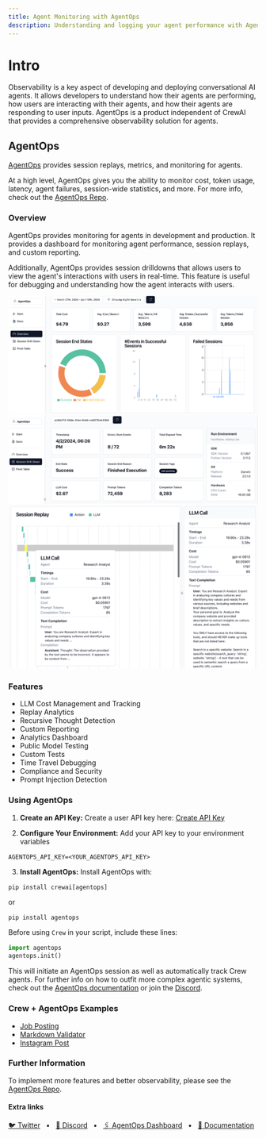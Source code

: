 ```yaml
---
title: Agent Monitoring with AgentOps
description: Understanding and logging your agent performance with AgentOps.
---
```


# Intro
Observability is a key aspect of developing and deploying conversational AI agents. It allows developers to understand how their agents are performing, how users are interacting with their agents, and how their agents are responding to user inputs. AgentOps is a product independent of CrewAI that provides a comprehensive observability solution for agents. 


## AgentOps

[AgentOps](https://agentops.ai/?=crew) provides session replays, metrics, and monitoring for agents.

At a high level, AgentOps gives you the ability to monitor cost, token usage, latency, agent failures, session-wide statistics, and more. For more info, check out the [AgentOps Repo](https://github.com/AgentOps-AI/agentops).

### Overview
AgentOps provides monitoring for agents in development and production. It provides a dashboard for monitoring agent performance, session replays, and custom reporting.

Additionally, AgentOps provides session drilldowns that allows users to view the agent's interactions with users in real-time. This feature is useful for debugging and understanding how the agent interacts with users.

![Agent Sessions Overview](..%2Fassets%2Fagentops-overview.png)
![Session Drilldowns](..%2Fassets%2Fagentops-session.png)
![Agent Replays](..%2Fassets%2Fagentops-replay.png)

### Features
- LLM Cost Management and Tracking
- Replay Analytics
- Recursive Thought Detection
- Custom Reporting
- Analytics Dashboard
- Public Model Testing
- Custom Tests
- Time Travel Debugging
- Compliance and Security
- Prompt Injection Detection

### Using AgentOps

1. **Create an API Key:**
Create a user API key here: [Create API Key](app.agentops.ai/account)

2. **Configure Your Environment:**
Add your API key to your environment variables

```
AGENTOPS_API_KEY=<YOUR_AGENTOPS_API_KEY>
```

3. **Install AgentOps:**
Install AgentOps with:
```
pip install crewai[agentops]
```
or
```
pip install agentops
```

Before using `Crew` in your script, include these lines:

```python
import agentops
agentops.init()
```

This will initiate an AgentOps session as well as automatically track Crew agents. For further info on how to outfit more complex agentic systems, check out the [AgentOps documentation](https://docs.agentops.ai) or join the [Discord](https://discord.gg/j4f3KbeH).

### Crew + AgentOps Examples
- [Job Posting](https://github.com/joaomdmoura/crewAI-examples/tree/main/job-posting)
- [Markdown Validator](https://github.com/joaomdmoura/crewAI-examples/tree/main/markdown_validator)
- [Instagram Post](https://github.com/joaomdmoura/crewAI-examples/tree/main/instagram_post)


### Further Information
To implement more features and better observability, please see the [AgentOps Repo](https://github.com/AgentOps-AI/agentops).

#### Extra links

<a href="https://twitter.com/agentopsai/">🐦 Twitter</a>
<span>&nbsp;&nbsp;•&nbsp;&nbsp;</span>
<a href="https://discord.gg/JHPt4C7r">📢 Discord</a>
<span>&nbsp;&nbsp;•&nbsp;&nbsp;</span>
<a href="https://app.agentops.ai/?=crew">🖇️ AgentOps Dashboard</a>
<span>&nbsp;&nbsp;•&nbsp;&nbsp;</span>
<a href="https://docs.agentops.ai/introduction">📙 Documentation</a>